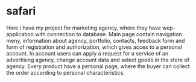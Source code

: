 # safari
Here i have my project for marketing agency, where they have wep-application with connection to database. Main page contain navigation meny, information about agency, portfolio, contacts, feedback form and form of registration and authorization, which gives acces to a personal account. In account users can apply a request for a service of an advertising agency, change account data and select goods in the store of agency. Every product have a personal page, where the buyer can collect the order according to personal characteristics.
